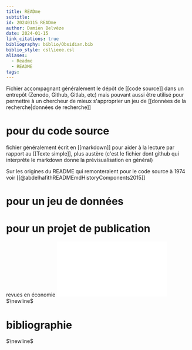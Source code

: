 ```yaml
---
title: READme
subtitle: 
id: 20240115_READme
author: Damien Belvèze
date: 2024-01-15
link_citations: true
bibliography: biblio/Obsidian.bib
biblio_style: csl\ieee.csl
aliases:
  - Readme
  - README
tags:
---
```

Fichier accompagnant généralement le dépôt de [[code source]] dans un entrepôt (Zenodo, Github, Gitlab, etc) mais pouvant aussi être utilisé pour permettre à un chercheur de mieux s'approprier un jeu de [[données de la recherche|données de recherche]]




# pour du code source

fichier généralement écrit en [[markdown]] pour aider à la lecture par rapport au [[Texte simple]], plus austère (c'est le fichier dont github qui interprête le markdown donne la prévisualisation en général)

Sur les origines du README qui remonteraient pour le code source à 1974 voir [[@abdelhafithREADMEmdHistoryComponents2015]]


# pour un jeu de données




# pour un projet de publication

revues en économie
![](AEA_readme.pdf)
$\newline$
# bibliographie
$\newline$






